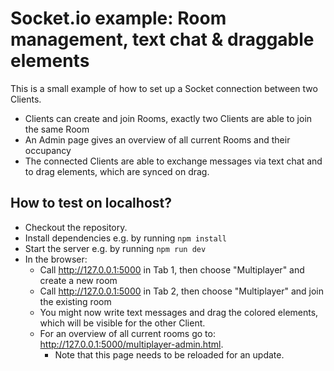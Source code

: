 # Socket.io example: Room management, text chat & draggable elements

This is a small example of how to set up a Socket connection between two Clients.

- Clients can create and join Rooms, exactly two Clients are able to join the same Room
- An Admin page gives an overview of all current Rooms and their occupancy
- The connected Clients are able to exchange messages via text chat and to drag elements, which are synced on drag.

## How to test on localhost?

- Checkout the repository.
- Install dependencies e.g. by running `npm install`
- Start the server e.g. by running `npm run dev`
- In the browser:
    - Call http://127.0.0.1:5000 in Tab 1, then choose "Multiplayer" and create a new room
    - Call http://127.0.0.1:5000 in Tab 2, then choose "Multiplayer" and join the existing room
    - You might now write text messages and drag the colored elements, which will be visible for the other Client.
    - For an overview of all current rooms go to: http://127.0.0.1:5000/multiplayer-admin.html.
        - Note that this page needs to be reloaded for an update.

